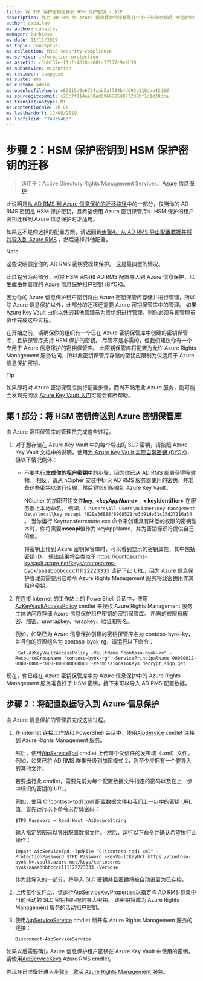 ```yaml
---
title: 将 HSM 保护密钥迁移到 HSM 保护密钥 - AIP
description: 作为 AD RMS 到 Azure 信息保护的迁移路径中的一部分的说明，仅当你的 AD RMS 密钥是 HSM 保护的，并且你想要在 Azure Key Vault 中使用 HSM 保护的租户密钥迁移到 Azure 信息保护时才适用。
author: cabailey
ms.author: cabailey
manager: barbkess
ms.date: 11/11/2019
ms.topic: conceptual
ms.collection: M365-security-compliance
ms.service: information-protection
ms.assetid: c5bbf37e-f1bf-4010-a60f-37177c9e9b39
ms.subservice: migration
ms.reviewer: esaggese
ms.suite: ems
ms.custom: admin
ms.openlocfilehash: e83515d0e6764cab5af784b4d695b318daa42d8d
ms.sourcegitcommit: c20c7f114ae58ed6966785d8772d0bf1c1d39cce
ms.translationtype: MT
ms.contentlocale: zh-CN
ms.lasthandoff: 12/08/2019
ms.locfileid: "74935463"
---
```

# <a name="step-2-hsm-protected-key-to-hsm-protected-key-migration"></a>步骤 2：HSM 保护密钥到 HSM 保护密钥的迁移

>适用于：Active Directory Rights Management Services、[Azure 信息保护](https://azure.microsoft.com/pricing/details/information-protection)


此说明是[从 AD RMS 到 Azure 信息保护的迁移路径](migrate-from-ad-rms-to-azure-rms.md)中的一部分，仅当你的 AD RMS 密钥是 HSM 保护密钥，且希望使用 Azure 密钥保管库中 HSM 保护的租户密钥迁移到 Azure 信息保护时才适用。 

如果这不是你选择的配置方案，请返回到[步骤4。从 AD RMS 导出配置数据并将其导入到 Azure RMS](migrate-from-ad-rms-phase2.md#step-4-export-configuration-data-from-ad-rms-and-import-it-to-azure-information-protection) ，然后选择其他配置。

> [!NOTE]
> 这些说明假定你的 AD RMS 密钥受模块保护。 这是最典型的情况。 

此过程分为两部分，可将 HSM 密钥和 AD RMS 配置导入到 Azure 信息保护，以生成由你管理的 Azure 信息保护租户密钥 (BYOK)。

因为你的 Azure 信息保护租户密钥将由 Azure 密钥保管库存储并进行管理，所以除 Azure 信息保护以外，此部分的迁移还需要 Azure 密钥保管库中的管理。 如果 Azure Key Vault 由你以外的其他管理员为贵组织进行管理，则你必须与该管理员协作完成这些过程。

在开始之前，请确保你的组织有一个已在 Azure 密钥保管库中创建的密钥保管库，且该保管库支持 HSM 保护的密钥。 尽管不是必需的，但我们建议你有一个专用于 Azure 信息保护的密钥保管库。 此密钥保管库将配置为允许 Azure Rights Management 服务访问，所以此密钥保管库存储的密钥应限制为仅适用于 Azure 信息保护密钥。


> [!TIP]
> 如果即将对 Azure 密钥保管库执行配置步骤，而尚不熟悉此 Azure 服务，则可能会发现先阅读 [Azure Key Vault 入门](/azure/key-vault/key-vault-get-started)可能会有所帮助。 


## <a name="part-1-transfer-your-hsm-key-to-azure-key-vault"></a>第 1 部分：将 HSM 密钥传送到 Azure 密钥保管库

由 Azure 密钥保管库的管理员完成这些过程。

1. 对于想存储在 Azure Key Vault 中的每个导出的 SLC 密钥，请按照 Azure Key Vault 文档中的说明，使用[为 Azure Key Vault 实现自带密钥 (BYOK)](/azure/key-vault/key-vault-hsm-protected-keys#implementing-bring-your-own-key-byok-for-azure-key-vault)，但以下情况例外：

   - 不要执行**生成你的租户密钥**中的步骤，因为你已从 AD RMS 部署获得等效物。 相反，请从 nCipher 安装中标识 AD RMS 服务器使用的密钥，并准备这些密钥以进行传输，然后将它们传输到 Azure Key Vault。 
        
        NCipher 的加密密钥文件**key_ <<em>keyAppName</em>> _ < keyIdentifier>** 在服务器上本地命名。 例如，`C:\Users\All Users\nCipher\Key Management Data\local\key_mscapi_f829e3d888f6908521fe3d91de51c25d27116a54` 。 当你运行 Keytransferremote.exe 命令来创建具有降低的权限的密钥副本时，你将需要**mscapi**值作为 keyAppName，并为密钥标识符提供自己的值。
        
        将密钥上传到 Azure 密钥保管库时，可以看到显示的密钥属性，其中包括密钥 ID。 输出结果将会类似于 https://contosorms-kv.vault.azure.net/keys/contosorms-byok/aaaabbbbcccc111122223333 请记下此 URL，因为 Azure 信息保护管理员需要用它命令 Azure Rights Management 服务将此密钥用作其租户密钥。

2. 在连接 internet 的工作站上的 PowerShell 会话中，使用[AzKeyVaultAccessPolicy](/powershell/module/az.keyvault/set-azkeyvaultaccesspolicy) cmdlet 来授权 Azure Rights Management 服务主体访问将存储 Azure 信息保护租户密钥的密钥保管库。 所需的权限有解密、加密、unwrapkey、wrapkey、验证和签名。
    
    例如，如果已为 Azure 信息保护创建的密钥保管库名为 contoso-byok-ky，并且你的资源组名为 contoso-byok-rg，请运行以下命令：
    
        Set-AzKeyVaultAccessPolicy -VaultName "contoso-byok-kv" -ResourceGroupName "contoso-byok-rg" -ServicePrincipalName 00000012-0000-0000-c000-000000000000 -PermissionsToKeys decrypt,sign,get


现在，你已经在 Azure 密钥保管库中为 Azure 信息保护中的 Azure Rights Management 服务准备好了 HSM 密钥，接下来可以导入 AD RMS 配置数据。

## <a name="part-2-import-the-configuration-data-to-azure-information-protection"></a>步骤 2：将配置数据导入到 Azure 信息保护

由 Azure 信息保护的管理员完成这些过程。

1. 在 internet 连接工作站和 PowerShell 会话中，使用[AipService](/powershell/module/aipservice/connect-aipservice) cmdlet 连接到 Azure Rights Management 服务。
    
    然后，使用[AipServiceTpd](/powershell/module/aipservice/import-aipservicetpd) cmdlet 上传每个受信任的发布域（.xml）文件。 例如，如果已将 AD RMS 群集升级到加密模式 2，则至少应拥有一个要导入的其他文件。
    
    若要运行此 cmdlet，需要先前为每个配置数据文件指定的密码以及在上一步中标识的密钥的 URL。
    
    例如，使用 C:\contoso-tpd1.xml 配置数据文件和我们上一步中的密钥 URL 值，首先运行以下命令以存储密码：
    
    ```
    $TPD_Password = Read-Host -AsSecureString
    ```
    
    输入指定的密码以导出配置数据文件。 然后，运行以下命令并确认希望执行此操作：
    
    ```
    Import-AipServiceTpd -TpdFile "C:\contoso-tpd1.xml" -ProtectionPassword $TPD_Password –KeyVaultKeyUrl https://contoso-byok-kv.vault.azure.net/keys/contosorms-byok/aaaabbbbcccc111122223333 -Verbose
    ```
    
    作为此导入的一部分，将导入 SLC 密钥并且密钥将被自动设置为已存档。

2.  上传每个文件后，请运行[AipServiceKeyProperties](/powershell/module/aipservice/set-aipservicekeyproperties)以指定与 AD RMS 群集中当前活动的 SLC 密钥相匹配的导入密钥。 该密钥将成为 Azure Rights Management 服务的活动租户密钥。

3.  使用[AipServiceService](/powershell/module/aipservice/disconnect-aipservice) cmdlet 断开与 Azure Rights Management 服务的连接：

    ```
    Disconnect-AipServiceService
    ```

如果以后需要确认 Azure 信息保护租户密钥在 Azure Key Vault 中使用的密钥，请使用[AipServiceKeys](/powershell/module/aipservice/get-aipservicekeys) Azure RMS cmdlet。

你现在已准备好进入[步骤5。激活 Azure Rights Management 服务](migrate-from-ad-rms-phase2.md#step-5-activate-the-azure-rights-management-service)。


